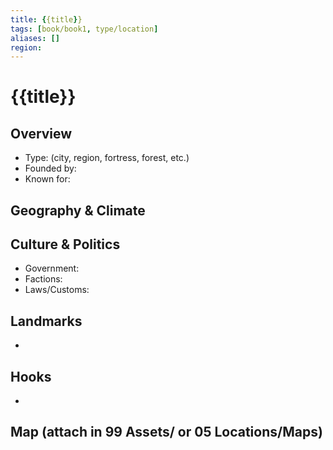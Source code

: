 ```yaml
---
title: {{title}}
tags: [book/book1, type/location]
aliases: []
region: 
---
```


# {{title}}

## Overview
- Type: (city, region, fortress, forest, etc.)
- Founded by: 
- Known for: 

## Geography & Climate

## Culture & Politics
- Government: 
- Factions: 
- Laws/Customs: 

## Landmarks
- 

## Hooks
- 

## Map (attach in 99 Assets/ or 05 Locations/Maps)
